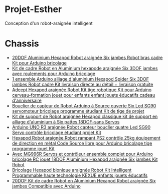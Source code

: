 # Projet-Esther
Conception d'un robot-araignée intelligent

# Chassis

* [20DOF Aluminium Hexapod Robot araignée Six jambes Robot bras cadre Kit pour Arduino bricolage](<https://fr.aliexpress.com/item/32757236180.html?spm=a2g0o.productlist.0.0.c23c16f7wi7GCA&algo_pvid=6a6bd7c0-9b87-4769-a313-1d8d2317a3cf&algo_expid=6a6bd7c0-9b87-4769-a313-1d8d2317a3cf-1&btsid=0b0a187b16011122705956414e4435&ws_ab_test=searchweb0_0,searchweb201602_,searchweb201603>)
* [Kit de cadre Robot en Aluminium hexapode araignée Six 3DOF jambes avec roulements pour Arduino bricolage](<https://fr.aliexpress.com/item/32757326561.html?spm=a2g0o.productlist.0.0.c23c16f7wi7GCA&algo_pvid=6a6bd7c0-9b87-4769-a313-1d8d2317a3cf&algo_expid=6a6bd7c0-9b87-4769-a313-1d8d2317a3cf-2&btsid=0b0a187b16011122705956414e4435&ws_ab_test=searchweb0_0,searchweb201602_,searchweb201603>)
* [1 ensemble Arduino alliage d'aluminium Hexapod Spider Six 3DOF jambes Robot cadre Kit livraison directe au détail + livraison gratuite](<https://fr.aliexpress.com/item/32646972277.html?spm=a2g0o.productlist.0.0.c23c16f7wi7GCA&algo_pvid=6a6bd7c0-9b87-4769-a313-1d8d2317a3cf&algo_expid=6a6bd7c0-9b87-4769-a313-1d8d2317a3cf-8&btsid=0b0a187b16011122705956414e4435&ws_ab_test=searchweb0_0,searchweb201602_,searchweb201603>)
* [Adeept Hexapod araignée Robot Kit tige robotique Kit pour Arduino cerveau-formation jouet pour enfants enfant jouets éducatifs cadeau d'anniversaire](<https://fr.aliexpress.com/item/1005001303840556.html?spm=a2g0o.productlist.0.0.c23c16f7wi7GCA&algo_pvid=6a6bd7c0-9b87-4769-a313-1d8d2317a3cf&algo_expid=6a6bd7c0-9b87-4769-a313-1d8d2317a3cf-10&btsid=0b0a187b16011122705956414e4435&ws_ab_test=searchweb0_0,searchweb201602_,searchweb201603>)
* [Bouclier de capteur de Robot Arduino à Source ouverte Six Led SG90 servomoteur bricolage programme étudiant Kit de tige de projet](<https://fr.aliexpress.com/item/4001101178830.html?spm=a2g0o.productlist.0.0.c23c16f7wi7GCA&algo_pvid=6a6bd7c0-9b87-4769-a313-1d8d2317a3cf&algo_expid=6a6bd7c0-9b87-4769-a313-1d8d2317a3cf-12&btsid=0b0a187b16011122705956414e4435&ws_ab_test=searchweb0_0,searchweb201602_,searchweb201603>)
* [Kit de support de Robot araignée Hexapod classique kit de support en alliage d'aluminium à Six pattes 18DOF-sans Servos](<https://fr.aliexpress.com/item/4000968131866.html?spm=a2g0o.detail.1000014.33.21c6db61sCoSWI&gps-id=pcDetailBottomMoreOtherSeller&scm=1007.14976.190395.0&scm_id=1007.14976.190395.0&scm-url=1007.14976.190395.0&pvid=2faed1f4-b8ff-41e2-988c-1f5af46fd4b3&_t=gps-id:pcDetailBottomMoreOtherSeller,scm-url:1007.14976.190395.0,pvid:2faed1f4-b8ff-41e2-988c-1f5af46fd4b3,tpp_buckets:668%230%23131923%2348_668%23808%233772%23906_668%23888%233325%2316_4976%230%23190395%2318_4976%232711%237538%2382_4976%233104%239653%237_4976%234052%2318550%2347_4976%233141%239887%234_668%232846%238109%23252_668%232717%237563%23547_668%231000022185%231000066059%230_668%233422%2315392%23807_4452%230%23184418%230_4452%233474%2315675%2369_4452%233098%239599%23242_4452%233564%2316062%23585>)
* [Arduino UNO R3 araignée Robot capteur bouclier quatre Led SG90 Servo contrôle bricolage étudiant projet Kit](<https://fr.aliexpress.com/item/4000421910110.html?spm=a2g0o.productlist.0.0.c23c16f7wi7GCA&algo_pvid=6a6bd7c0-9b87-4769-a313-1d8d2317a3cf&algo_expid=6a6bd7c0-9b87-4769-a313-1d8d2317a3cf-17&btsid=0b0a187b16011122705956414e4435&ws_ab_test=searchweb0_0,searchweb201602_,searchweb201603>)
* [Hexapod Robot araignée Robot rampant PS2 contrôle 25kg équipement de direction en métal Code Source libre pour Arduino bricolage tige programme jouet Kit](<https://fr.aliexpress.com/item/4001241267818.html?spm=a2g0o.productlist.0.0.c23c16f7wi7GCA&algo_pvid=6a6bd7c0-9b87-4769-a313-1d8d2317a3cf&algo_expid=6a6bd7c0-9b87-4769-a313-1d8d2317a3cf-22&btsid=0b0a187b16011122705956414e4435&ws_ab_test=searchweb0_0,searchweb201602_,searchweb201603>)
* [Avec MG996R Servos et contrôleur ensemble complet pour Arduino bricolage RC jouet 18DOF Aluminium Hexapod araignée Six jambes Kit Robot](<https://fr.aliexpress.com/item/32759587711.html?spm=a2g0o.productlist.0.0.c23c16f7wi7GCA&algo_pvid=6a6bd7c0-9b87-4769-a313-1d8d2317a3cf&algo_expid=6a6bd7c0-9b87-4769-a313-1d8d2317a3cf-20&btsid=0b0a187b16011122705956414e4435&ws_ab_test=searchweb0_0,searchweb201602_,searchweb201603>)
* [Bricolage Hexapod bionique araignée Robot Kit Intelligent Programmable haute technologie KEXUE enfants jouets éducatifs](<https://fr.aliexpress.com/item/32966213532.html?spm=a2g0o.productlist.0.0.c23c16f7wi7GCA&algo_pvid=6a6bd7c0-9b87-4769-a313-1d8d2317a3cf&algo_expid=6a6bd7c0-9b87-4769-a313-1d8d2317a3cf-25&btsid=0b0a187b16011122705956414e4435&ws_ab_test=searchweb0_0,searchweb201602_,searchweb201603>)
* [20DOF Kit de cadre Robot en Aluminium Hexapod Robot araignée Six jambes Compatible avec Arduino](<https://fr.aliexpress.com/item/32781166310.html?spm=a2g0o.productlist.0.0.c23c16f7wi7GCA&algo_pvid=6a6bd7c0-9b87-4769-a313-1d8d2317a3cf&algo_expid=6a6bd7c0-9b87-4769-a313-1d8d2317a3cf-27&btsid=0b0a187b16011122705956414e4435&ws_ab_test=searchweb0_0,searchweb201602_,searchweb201603>)
